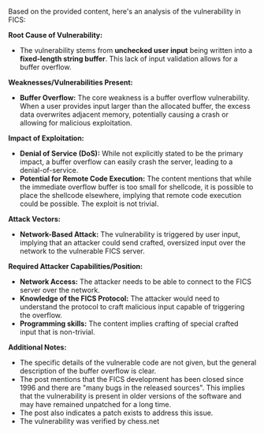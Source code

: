 Based on the provided content, here's an analysis of the vulnerability in FICS:

**Root Cause of Vulnerability:**

*   The vulnerability stems from **unchecked user input** being written into a **fixed-length string buffer**. This lack of input validation allows for a buffer overflow.

**Weaknesses/Vulnerabilities Present:**

*   **Buffer Overflow:** The core weakness is a buffer overflow vulnerability. When a user provides input larger than the allocated buffer, the excess data overwrites adjacent memory, potentially causing a crash or allowing for malicious exploitation.

**Impact of Exploitation:**

*   **Denial of Service (DoS):** While not explicitly stated to be the primary impact, a buffer overflow can easily crash the server, leading to a denial-of-service.
*   **Potential for Remote Code Execution:** The content mentions that while the immediate overflow buffer is too small for shellcode, it is possible to place the shellcode elsewhere, implying that remote code execution could be possible. The exploit is not trivial.

**Attack Vectors:**

*   **Network-Based Attack:** The vulnerability is triggered by user input, implying that an attacker could send crafted, oversized input over the network to the vulnerable FICS server.

**Required Attacker Capabilities/Position:**

*   **Network Access:** The attacker needs to be able to connect to the FICS server over the network.
*   **Knowledge of the FICS Protocol:** The attacker would need to understand the protocol to craft malicious input capable of triggering the overflow.
*   **Programming skills:** The content implies crafting of special crafted input that is non-trivial.

**Additional Notes:**

*   The specific details of the vulnerable code are not given, but the general description of the buffer overflow is clear.
*   The post mentions that the FICS development has been closed since 1996 and there are "many bugs in the released sources". This implies that the vulnerability is present in older versions of the software and may have remained unpatched for a long time.
*   The post also indicates a patch exists to address this issue.
* The vulnerability was verified by chess.net